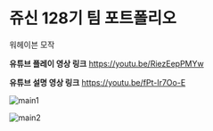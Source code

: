 # 쥬신 128기 팀 포트폴리오
워헤이븐 모작

**유튜브 플레이 영상 링크**
https://youtu.be/RiezEepPMYw

**유튜브 설명 영상 링크**
https://youtu.be/fPt-Ir7Oo-E

![main1](https://user-images.githubusercontent.com/98932716/219324616-50f474cf-d1db-42c4-aabc-45a37501ad47.png)


![main2](https://user-images.githubusercontent.com/98932716/219324589-5b638a1b-7e16-4dc0-975a-4f1faf62c36a.png)


